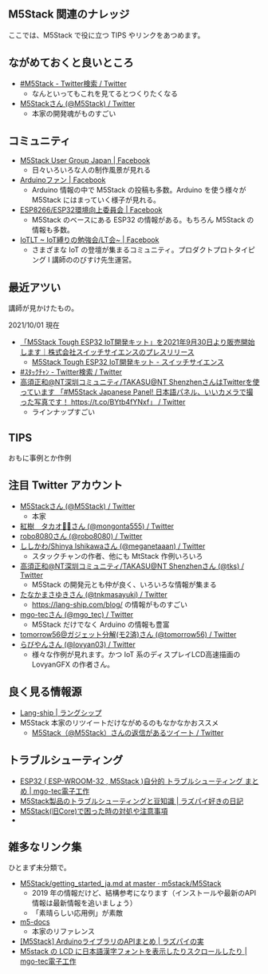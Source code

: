## M5Stack 関連のナレッジ

ここでは、M5Stack で役に立つ TIPS やリンクをあつめます。

## ながめておくと良いところ

- [\#M5Stack \- Twitter検索 / Twitter](https://twitter.com/hashtag/M5Stack)
  - なんといってもこれを見てるとつくりたくなる
- [M5Stackさん \(@M5Stack\) / Twitter](https://twitter.com/M5Stack)
  - 本家の開発魂がものすごい

## コミュニティ

- [M5Stack User Group Japan \| Facebook](https://www.facebook.com/groups/154504605228235/)
  - 日々いろいろな人の制作風景が見れる
- [Arduinoファン \| Facebook](https://www.facebook.com/groups/1547944695219684)
  - Arduino 情報の中で M5Stack の投稿も多数。Arduino を使う様々が M5Stack にはまっていく様子が見れる。
- [ESP8266/ESP32環境向上委員会 \| Facebook](https://www.facebook.com/groups/927623023964478/)
  - M5Stack のベースにある ESP32 の情報がある。もちろん M5Stack の情報も多数。
- [IoTLT ~ IoT縛りの勉強会/LT会~ \| Facebook](https://www.facebook.com/groups/411744275663359)
  - さまざまな IoT の登壇が集まるコミュニティ。プロダクトプロトタイピング I 講師ののびすけ先生運営。


## 最近アツい

講師が見かけたもの。

2021/10/01 現在

- [「M5Stack Tough ESP32 IoT開発キット」を2021年9月30日より販売開始します｜株式会社スイッチサイエンスのプレスリリース](https://prtimes.jp/main/html/rd/p/000000051.000064534.html)
  - [M5Stack Tough ESP32 IoT開発キット \- スイッチサイエンス](https://www.switch-science.com/catalog/7483/?utm_source=prtimes&utm_medium=news&utm_campaign=m5stack_tough_kit)
- [\#ｽﾀｯｸﾁｬﾝ \- Twitter検索 / Twitter](https://twitter.com/hashtag/%EF%BD%BD%EF%BE%80%EF%BD%AF%EF%BD%B8%EF%BE%81%EF%BD%AC%EF%BE%9D?src=hashtag_click)
- [高須正和@NT深圳コミュニティ/TAKASU@NT ShenzhenさんはTwitterを使っています 「\#M5Stack Japanese Panel\! 日本語パネル、いいカメラで撮った写真です！ https://t\.co/BYtb4fYNxf」 / Twitter](https://twitter.com/tks/status/1442883517570961418)
  - ラインナップすごい

## TIPS

おもに事例とか作例


## 注目 Twitter アカウント

- [M5Stackさん \(@M5Stack\) / Twitter](https://twitter.com/M5Stack)
  - 本家
- [紅樹　タカオ💉💉さん \(@mongonta555\) / Twitter](https://twitter.com/mongonta555)
- [robo8080さん \(@robo8080\) / Twitter](https://twitter.com/robo8080)
- [ししかわ/Shinya Ishikawaさん \(@meganetaaan\) / Twitter](https://twitter.com/meganetaaan)
  - スタックチャンの作者、他にも MtStack 作例いろいろ
- [高須正和@NT深圳コミュニティ/TAKASU@NT Shenzhenさん \(@tks\) / Twitter](https://twitter.com/tks)
  - M5Stack の開発元とも仲が良く、いろいろな情報が集まる
- [たなかまさゆきさん \(@tnkmasayuki\) / Twitter](https://twitter.com/tnkmasayuki)
  -  https://lang-ship.com/blog/ の情報がものすごい
- [mgo\-tecさん \(@mgo\_tec\) / Twitter](https://twitter.com/mgo_tec)
  - M5Stack だけでなく Arduino の情報も豊富
- [tomorrow56@ガジェット分解\(モ2済\)さん \(@tomorrow56\) / Twitter](https://twitter.com/tomorrow56)
- [らびやんさん \(@lovyan03\) / Twitter](https://twitter.com/lovyan03)
  - 様々な作例が見れます。かつ IoT 系のディスプレイLCD高速描画の LovyanGFX の作者さん。

## 良く見る情報源

- [Lang\-ship \| ラングシップ](https://lang-ship.com/blog/)
- M5Stack 本家のリツイートだけながめるのもなかなかおススメ
  - [M5Stack（@M5Stack）さんの返信があるツイート / Twitter](https://twitter.com/M5Stack/with_replies)

## トラブルシューティング

- [ESP32 \( ESP\-WROOM\-32 , M5Stack \)自分的 トラブルシューティング まとめ \| mgo\-tec電子工作](https://www.mgo-tec.com/blog-entry-trouble-shooting-esp32-wroom.html)
- [M5Stack製品のトラブルシューティングと豆知識 \| ラズパイ好きの日記](https://raspberrypi.mongonta.com/m5stack-trobleshooting-tips/)
- [M5Stack\(旧Core\)で困った時の対処や注意事項](https://zenn.dev/mongonta/articles/25a49b39f51a8ae66d68)
- 

## 雑多なリンク集

ひとまず未分類で。

- [M5Stack/getting\_started\_ja\.md at master · m5stack/M5Stack](https://github.com/m5stack/M5Stack/blob/master/docs/getting_started_ja.md)
  - 2019 年の情報だけど、結構参考になります（インストールや最新のAPI情報は最新情報を追いましょう）
  - 「素晴らしい応用例」が素敵
- [m5\-docs](https://docs.m5stack.com/en/core/gray)
  - 本家のリファレンス
- [\[M5Stack\] ArduinoライブラリのAPIまとめ \| ラズパイの実](https://knt60345blog.com/m5stack-arduino-api/)
- [M5stack の LCD に日本語漢字フォントを表示したりスクロールしたり \| mgo\-tec電子工作](https://www.mgo-tec.com/blog-entry-m5stack-font-scrolle-esp32.html)

